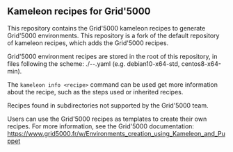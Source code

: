 Kameleon recipes for Grid'5000
------------------------------

This repository contains the Grid'5000 kameleon recipes to generate Grid'5000 environments. This repository is a fork of the default repository of kameleon recipes, which adds the Grid'5000 recipes. 

Grid'5000 environment recipes are stored in the root of this repository, in files following the scheme:
  ./<distro>-<arch>-<variant>.yaml
(e.g. debian10-x64-std, centos8-x64-min).

The `kameleon info <recipe>` command can be used get more information about the recipe, such as the steps used or inherited recipes.

Recipes found in subdirectories not supported by the Grid'5000 team.
 
Users can use the Grid'5000 recipes as templates to create their own recipes. For more information, see the Grid'5000 documentation:
  https://www.grid5000.fr/w/Environments_creation_using_Kameleon_and_Puppet

